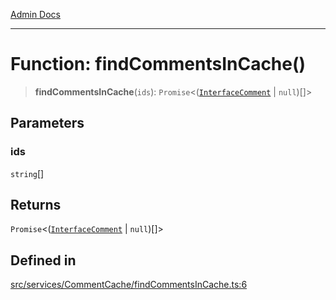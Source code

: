 [Admin Docs](/)

***

# Function: findCommentsInCache()

> **findCommentsInCache**(`ids`): `Promise`\<([`InterfaceComment`](../../../../models/Comment/interfaces/InterfaceComment.md) \| `null`)[]\>

## Parameters

### ids

`string`[]

## Returns

`Promise`\<([`InterfaceComment`](../../../../models/Comment/interfaces/InterfaceComment.md) \| `null`)[]\>

## Defined in

[src/services/CommentCache/findCommentsInCache.ts:6](https://github.com/Suyash878/talawa-api/blob/cfd688207611ba245c99edd8dbaccb2cdbf6a043/src/services/CommentCache/findCommentsInCache.ts#L6)
